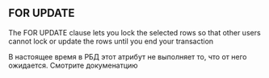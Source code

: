 ## FOR UPDATE

The FOR UPDATE clause lets you lock the selected rows so that 
other users cannot lock or update the rows until you end your transaction

В настоящее время в РБД этот атрибут не выполняет то, что от него ожидается. Смотрите докуменатцию

